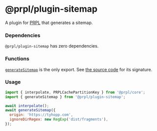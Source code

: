 # @prpl/plugin-sitemap

A plugin for [PRPL](https://github.com/tyhopp/prpl) that generates a sitemap.

### Dependencies

`@prpl/plugin-sitemap` has zero dependencies.

### Functions

[`generateSitemap`](src/index.ts) is the only export. See [the source code](src/index.ts) for its signature.

### Usage

```javascript
import { interpolate, PRPLCachePartitionKey } from '@prpl/core';
import { generateSitemap } from '@prpl/plugin-sitemap';

await interpolate();
await generateSitemap({
  origin: 'https://tyhopp.com',
  ignoreDirRegex: new RegExp('dist/fragments'),
});
```
